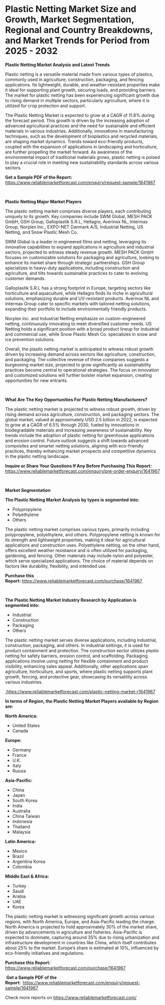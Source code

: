<p><h1>Plastic Netting Market Size and Growth, Market Segmentation, Regional and Country Breakdowns, and Market Trends for Period from 2025 -  2032</h1></p><p><strong>Plastic Netting Market Analysis and Latest Trends</strong></p>
<p><p>Plastic netting is a versatile material made from various types of plastics, commonly used in agriculture, construction, packaging, and fencing applications. Its lightweight, durable, and weather-resistant properties make it ideal for supporting plant growth, securing loads, and providing barriers. The market for plastic netting has been experiencing significant growth due to rising demand in multiple sectors, particularly agriculture, where it is utilized for crop protection and support.</p><p>The Plastic Netting Market is expected to grow at a CAGR of 11.8% during the forecast period. This growth is driven by the increasing adoption of advanced agricultural practices and the need for sustainable and efficient materials in various industries. Additionally, innovations in manufacturing techniques, such as the development of bioplastics and recycled materials, are shaping market dynamics. Trends toward eco-friendly products, coupled with the expansion of applications in landscaping and horticulture, are further propelling the market forward. As awareness of the environmental impact of traditional materials grows, plastic netting is poised to play a crucial role in meeting new sustainability standards across various sectors.</p></p>
<p><strong>Get a Sample PDF of the Report:&nbsp;</strong> <a href="https://www.reliablemarketforecast.com/enquiry/request-sample/1641967?utm_campaign=2932&utm_medium=2&utm_source=Github&utm_content=ia&utm_term=05042025&utm_id=plastic-netting">https://www.reliablemarketforecast.com/enquiry/request-sample/1641967</a></p>
<p>&nbsp;</p>
<p><strong>Plastic Netting Major Market Players</strong></p>
<p><p>The plastic netting market comprises diverse players, each contributing uniquely to its growth. Key companies include SWM Global, MESH PACK GmbH, GSH Group, Galloplastik S.R.L, Hellagro, Averinox NL, Intermas Group, Norplex Inc., EXPO-NET Danmark A/S, Industrial Netting, US Netting, and Snow Plastic Mesh Co. </p><p>SWM Global is a leader in engineered films and netting, leveraging its innovative capabilities to expand applications in agriculture and industrial sectors, projected to witness steady revenue growth. MESH PACK GmbH focuses on customizable solutions for packaging and agriculture, looking to enhance its market share through strategic partnerships. GSH Group specializes in heavy-duty applications, including construction and agriculture, and tilts towards sustainable practices to cater to evolving customer demands.</p><p>Galloplastik S.R.L has a strong footprint in Europe, targeting sectors like horticulture and aquaculture, while Hellagro finds its niche in agricultural solutions, emphasizing durable and UV-resistant products. Averinox NL and Intermas Group cater to specific markets with tailored netting solutions, expanding their portfolio to include environmentally friendly products.</p><p>Norplex Inc. and Industrial Netting emphasize on custom-engineered netting, continuously innovating to meet diversified customer needs. US Netting holds a significant position with a broad product lineup for industrial and commercial use, while Snow Plastic Mesh Co. specializes in snow and ice prevention solutions.</p><p>Overall, the plastic netting market is anticipated to witness robust growth driven by increasing demand across sectors like agriculture, construction, and packaging. The collective revenue of these companies suggests a burgeoning market size, projected to grow significantly as sustainability practices become central to operational strategies. The focus on innovation and customized solutions will further bolster market expansion, creating opportunities for new entrants.</p></p>
<p>&nbsp;</p>
<p><strong>What Are The Key Opportunities For Plastic Netting Manufacturers?</strong></p>
<p><p>The plastic netting market is projected to witness robust growth, driven by rising demand across agriculture, construction, and packaging sectors. The global market, valued at approximately USD 2.5 billion in 2022, is expected to grow at a CAGR of 6.5% through 2030, fueled by innovations in biodegradable materials and increasing awareness of sustainability. Key trends include the adoption of plastic netting for greenhouse applications and erosion control. Future outlook suggests a shift towards advanced composites and smarter netting solutions, aligning with eco-friendly practices, thereby enhancing market prospects and competitive dynamics in the plastic netting landscape.</p></p>
<p><strong>Inquire or Share Your Questions If Any Before Purchasing This Report:</strong> <a href="https://www.reliablemarketforecast.com/enquiry/pre-order-enquiry/1641967?utm_campaign=2932&utm_medium=2&utm_source=Github&utm_content=ia&utm_term=05042025&utm_id=plastic-netting">https://www.reliablemarketforecast.com/enquiry/pre-order-enquiry/1641967</a></p>
<p>&nbsp;</p>
<p><strong>Market Segmentation</strong></p>
<p><strong>The Plastic Netting Market Analysis by types is segmented into:</strong></p>
<p><ul><li>Polypropylene</li><li>Polyethylene</li><li>Others</li></ul></p>
<p><p>The plastic netting market comprises various types, primarily including polypropylene, polyethylene, and others. Polypropylene netting is known for its strength and lightweight properties, making it ideal for agricultural applications and construction uses. Polyethylene netting, on the other hand, offers excellent weather resistance and is often utilized for packaging, gardening, and fencing. Other materials may include nylon and polyester, which serve specialized applications. The choice of material depends on factors like durability, flexibility, and intended use.</p></p>
<p><strong>Purchase this Report:&nbsp;</strong><a href="https://www.reliablemarketforecast.com/purchase/1641967?utm_campaign=2932&utm_medium=2&utm_source=Github&utm_content=ia&utm_term=05042025&utm_id=plastic-netting">https://www.reliablemarketforecast.com/purchase/1641967</a></p>
<p>&nbsp;</p>
<p><strong>The Plastic Netting Market Industry Research by Application is segmented into:</strong></p>
<p><ul><li>Industrial</li><li>Construction</li><li>Packaging</li><li>Others</li></ul></p>
<p><p>The plastic netting market serves diverse applications, including industrial, construction, packaging, and others. In industrial settings, it is used for product containment and protection. The construction sector utilizes plastic netting for safety barriers, erosion control, and scaffolding. Packaging applications involve using netting for flexible containment and product visibility, enhancing sales appeal. Additionally, other applications span agriculture, horticulture, and sports, where plastic netting supports plant growth, fencing, and protective gear, showcasing its versatility across various industries.</p></p>
<p><a href="https://www.reliablemarketforecast.com/plastic-netting-market-r1641967?utm_campaign=2932&utm_medium=2&utm_source=Github&utm_content=ia&utm_term=05042025&utm_id=plastic-netting">&nbsp;https://www.reliablemarketforecast.com/plastic-netting-market-r1641967</a></p>
<p><strong>In terms of Region, the Plastic Netting Market Players available by Region are:</strong></p>
<p>
    <p> <strong> North America: </strong>
        <ul>
            <li>United States</li>
            <li>Canada</li>
        </ul>
        </p> 
    <p> <strong> Europe: </strong>
        <ul>
            <li>Germany</li>
            <li>France</li>
            <li>U.K.</li>
            <li>Italy</li>
            <li>Russia</li>
        </ul>
        </p> 
    <p> <strong> Asia-Pacific: </strong>
        <ul>
            <li>China</li>
            <li>Japan</li>
            <li>South Korea</li>
            <li>India</li>
            <li>Australia</li>
            <li>China Taiwan</li>
            <li>Indonesia</li>
            <li>Thailand</li>
            <li>Malaysia</li>
        </ul>
        </p> 
    <p> <strong> Latin America: </strong>
        <ul>
            <li>Mexico</li>
            <li>Brazil</li>
            <li>Argentina Korea</li>
            <li>Colombia</li>
        </ul>
        </p> 
    <p> <strong> Middle East & Africa: </strong>
        <ul>
            <li>Turkey</li>
            <li>Saudi</li>
            <li>Arabia</li>
            <li>UAE</li>
            <li>Korea</li>
        </ul>
    </p>
    </p>
<p><p>The plastic netting market is witnessing significant growth across various regions, with North America, Europe, and Asia-Pacific leading the charge. North America is projected to hold approximately 30% of the market share, driven by advancements in agriculture and fisheries. Asia-Pacific is expected to dominate, capturing around 35% due to rising urbanization and infrastructure development in countries like China, which itself contributes about 25% to the market. Europe’s share is estimated at 10%, influenced by eco-friendly initiatives and regulations.</p></p>
<p><strong>Purchase this Report: </strong><a href="https://www.reliablemarketforecast.com/purchase/1641967?utm_campaign=2932&utm_medium=2&utm_source=Github&utm_content=ia&utm_term=05042025&utm_id=plastic-netting">https://www.reliablemarketforecast.com/purchase/1641967</a></p>
<p>&nbsp;<strong>Get a Sample PDF of the Report:&nbsp;&nbsp;</strong><a href="https://www.reliablemarketforecast.com/enquiry/request-sample/1641967?utm_campaign=2932&utm_medium=2&utm_source=Github&utm_content=ia&utm_term=05042025&utm_id=plastic-netting">https://www.reliablemarketforecast.com/enquiry/request-sample/1641967</a></p>
<p><strong></strong></p>
<p>Check more reports on <a href="https://www.reliablemarketforecast.com/?utm_campaign=2932&utm_medium=2&utm_source=Github&utm_content=ia&utm_term=05042025&utm_id=plastic-netting">https://www.reliablemarketforecast.com/</a></p>